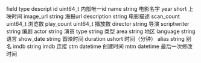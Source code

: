field			type		descript
id				uint64_t	内部唯一id
name			string		电影名字
year            short       上映时间
image_url       string      海报url
description		string		电影描述
scan_count		uint64_t	浏览数
play_count		uint64_t	播放数
director		string		导演
scriptwriter	string		编剧
actor			string		演员
type			string		类型
area			string		地区
language		string		语言
show_date		string		首映时间
duration		ushort		时间（分钟）
alias			string		别名
imdb			string		imdb 连接
ctm				datetime	创建时间
mtm				datetime	最后一次修改时间
